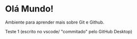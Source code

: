 # Olá Mundo!
 Ambiente para aprender mais sobre Git e Github.

 Teste 1 (escrito no vscode/ "commitado" pelo GitHub Desktop)
